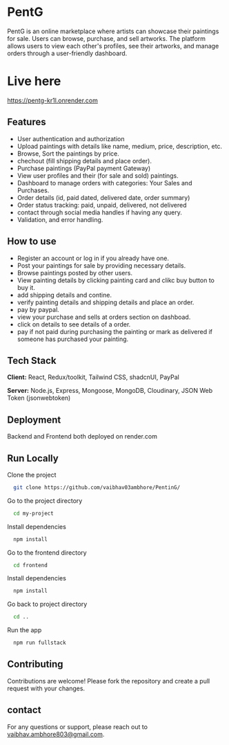 
# PentG

PentG is an online marketplace where artists can showcase their paintings for sale. Users can browse, purchase, and sell artworks. The platform allows users to view each other's profiles, see their artworks, and manage orders through a user-friendly dashboard.

# Live here
https://pentg-kr1l.onrender.com

## Features

- User authentication and authorization
- Upload paintings with details like name, medium, price, description, etc.
- Browse, Sort the paintings by price.
- chechout (fill shipping details and place order).
- Purchase paintings (PayPal payment Gateway)
- View user profiles and their (for sale and sold) paintings.
- Dashboard to manage orders with categories: Your Sales and Purchases.
- Order details (id, paid dated, delivered date, order summary)
- Order status tracking: paid, unpaid, delivered, not delivered
- contact through social media handles if having any query.
- Validation, and error handling.



## How to use

- Register an account or log in if you already have one.
- Post your paintings for sale by providing necessary details.
- Browse paintings posted by other users.
- View painting details by clicking painting card and clikc buy button to buy it.
- add shipping details and contine.
- verify painting details and shipping details and place an order.
- pay by paypal.
- view your purchase and sells at orders section on dashboad.
- click on details to see details of a order.
- pay if not paid during purchasing the painting or mark as delivered if someone has purchased your painting.


## Tech Stack

**Client:** React, Redux/toolkit, Tailwind CSS, shadcnUI, PayPal

**Server:** Node.js, Express, Mongoose, MongoDB, Cloudinary, JSON Web Token (jsonwebtoken)


## Deployment

Backend and Frontend both deployed on render.com


## Run Locally

Clone the project

```bash
  git clone https://github.com/vaibhav03ambhore/PentinG/
```

Go to the project directory

```bash
  cd my-project
```

Install dependencies

```bash
  npm install
```

Go to the frontend directory

```bash
  cd frontend
```

Install dependencies

```bash
  npm install
```

Go back to project directory

```bash
  cd ..
```

Run the app

```bash
  npm run fullstack
```

## Contributing

Contributions are welcome! Please fork the repository and create a pull request with your changes.


## contact

For any questions or support, please reach out to vaibhav.ambhore803@gmail.com.
